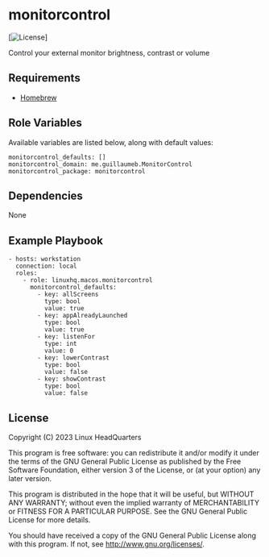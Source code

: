# monitorcontrol

[![License](https://img.shields.io/badge/license-GPLv3-brightgreen.svg?style=flat)]

Control your external monitor brightness, contrast or volume

## Requirements

* [Homebrew](https://brew.sh)

## Role Variables

Available variables are listed below, along with default values:

    monitorcontrol_defaults: []
    monitorcontrol_domain: me.guillaumeb.MonitorControl
    monitorcontrol_package: monitorcontrol

## Dependencies

None

## Example Playbook

    - hosts: workstation
      connection: local
      roles:
        - role: linuxhq.macos.monitorcontrol
          monitorcontrol_defaults:
            - key: allScreens
              type: bool
              value: true
            - key: appAlreadyLaunched
              type: bool
              value: true
            - key: listenFor
              type: int
              value: 0
            - key: lowerContrast
              type: bool
              value: false
            - key: showContrast
              type: bool
              value: false

## License

Copyright (C) 2023 Linux HeadQuarters

This program is free software: you can redistribute it and/or modify
it under the terms of the GNU General Public License as published by
the Free Software Foundation, either version 3 of the License, or
(at your option) any later version.

This program is distributed in the hope that it will be useful,
but WITHOUT ANY WARRANTY; without even the implied warranty of
MERCHANTABILITY or FITNESS FOR A PARTICULAR PURPOSE. See the
GNU General Public License for more details.

You should have received a copy of the GNU General Public License
along with this program. If not, see <http://www.gnu.org/licenses/>.

